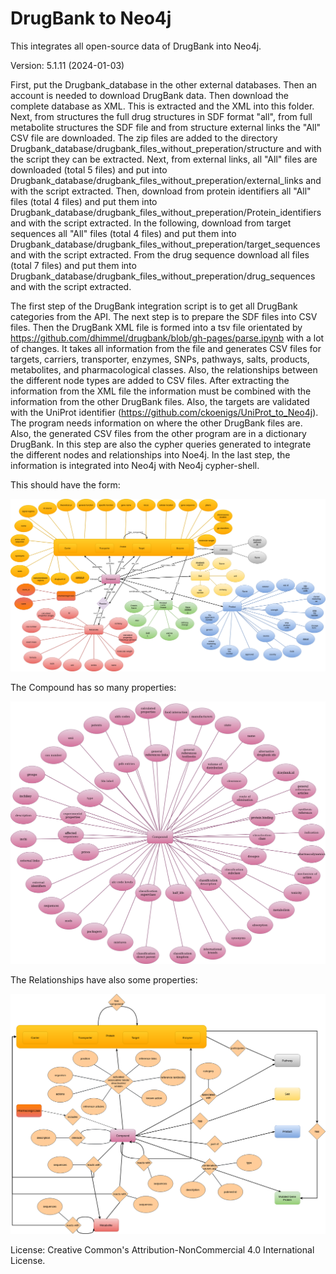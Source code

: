 # DrugBank to Neo4j
This integrates all open-source data of DrugBank into Neo4j.

Version: 5.1.11 (2024-01-03)

First, put the Drugbank_database in the other external databases. Then an account is needed to download DrugBank data. Then download the complete database as  XML. This is extracted and the XML into this folder. Next, from structures the full drug structures in SDF format "all", from full metabolite structures the SDF file and from structure external links the "All" CSV file are downloaded. The zip files are added to the directory Drugbank_database/drugbank_files_without_preperation/structure and with the script they can be extracted. Next, from external links, all "All" files are downloaded (total 5 files) and put into Drugbank_database/drugbank_files_without_preperation/external_links and with the script extracted. Then, download from protein identifiers all "All" files (total 4 files) and put them into Drugbank_database/drugbank_files_without_preperation/Protein_identifiers and with the script extracted. In the following, download from target sequences all "All" files (total 4 files) and put them into Drugbank_database/drugbank_files_without_preperation/target_sequences and with the script extracted. From the drug sequence download all files (total 7 files) and put them into Drugbank_database/drugbank_files_without_preperation/drug_sequences and with the script extracted.


The first step of the DrugBank integration script is to get all DrugBank categories from the API.
The next step is to prepare the SDF files into CSV files.
Then the DrugBank XML file is formed into a tsv file orientated by https://github.com/dhimmel/drugbank/blob/gh-pages/parse.ipynb
with a lot of changes. It takes all information from the file and generates CSV files for targets, carriers, transporter, enzymes, SNPs, pathways, salts, products, metabolites, and pharmacological classes.
Also, the relationships between the different node types are added to CSV files.
After extracting the information from the XML file the information must be combined with the information from the other DrugBank files. Also, the targets are validated with the UniProt identifier (https://github.com/ckoenigs/UniProt_to_Neo4j). The program needs information on where the other DrugBank files are. Also, the generated CSV files from the other program are in a dictionary DrugBank.
In this step are also the cypher queries generated to integrate the different nodes and relationships into Noe4j.
In the last step, the information is integrated into Neo4j with Neo4j cypher-shell.

This should have the form:

![er_diagram](picture/drugbank_er_new.png)

The Compound has so many properties:

![er_diagram](picture/drugbank_compound.png)

The Relationships have also some properties:

![er_diagram](picture/drugbank_er_rela.png)

License: Creative Common's Attribution-NonCommercial 4.0 International License.
